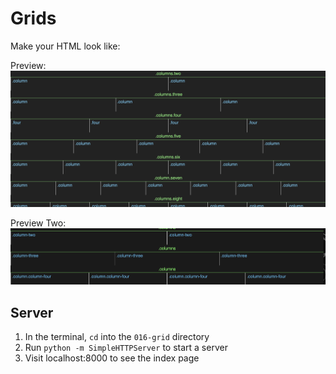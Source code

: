 # Grids

Make your HTML look like:

Preview:
![img/example.png](img/example.png)

Preview Two:
![img/example2.png](img/example2.png)

## Server
1. In the terminal, `cd` into the `016-grid` directory
1. Run `python -m SimpleHTTPServer` to start a server
1. Visit localhost:8000 to see the index page
